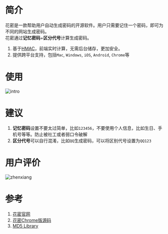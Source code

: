 # 简介
花密是一款帮助用户自动生成密码的开源软件。用户只需要记住一个密码，即可为不同的网站生成密码。  
花密通过**记忆密码**+**区分代号**计算生成密码。
1. 基于[HMAC](https://www.wikiwand.com/zh-hans/%E9%87%91%E9%91%B0%E9%9B%9C%E6%B9%8A%E8%A8%8A%E6%81%AF%E9%91%91%E5%88%A5%E7%A2%BC)，前端实时计算，无需后台储存，更加安全。
2. 提供跨平台支持，包括`Mac`, `Windows`, `iOS`, `Android`, `Chrome`等

# 使用
![intro](https://raw.githubusercontent.com/kenmick/FlowerPassword/master/images/intro.gif)

# 建议
1. **记忆密码**设置不要太过简单，比如`123456`，不要使用个人信息，比如生日、手机号等等。防止被社工或者弱口令破解
2. **区分代号**可以自行混淆，比如`QQ`生成密码，可以将区别代号设置为`QQ123`

# 用户评价
![zhenxiang](https://raw.githubusercontent.com/kenmick/FlowerPassword/master/images/zhenxiang.gif)

# 参考
1. [花密官网](https://flowerpassword.com/)
2. [花密Chrome版源码](https://github.com/FlowerPassword/chrome-extension)
3. [MD5 Library](https://github.com/blueimp/JavaScript-MD5)
